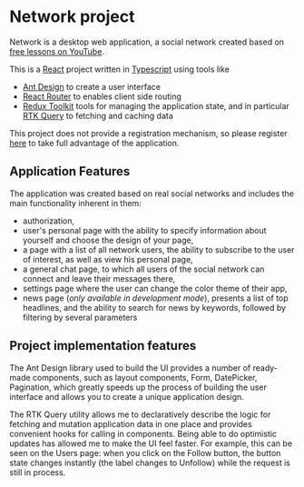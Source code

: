# Network project

Network is a desktop web application, a social network created based
on [free lessons on YouTube](https://www.youtube.com/watch?v=gb7gMluAeao&list=PLcvhF2Wqh7DNVy1OCUpG3i5lyxyBWhGZ8).

This is a [React](https://react.dev/) project written in [Typescript](https://www.typescriptlang.org/) using tools
like

* [Ant Design](https://ant.design/) to create a user interface
* [React Router](https://reactrouter.com/en/main) to enables client side routing
* [Redux Toolkit](https://redux-toolkit.js.org/) tools for managing the application state, and in
  particular [RTK Query](https://redux-toolkit.js.org/rtk-query/overview) to fetching and caching data

This project does not provide a registration mechanism,
so please register [here](https://social-network.samuraijs.com/signUp) to take full advantage of the application.

## Application Features

The application was created based on real social networks and includes the main functionality inherent in them:

* authorization,
* user's personal page with the ability to specify information about yourself and choose the design of your page,
* a page with a list of all network users, the ability to subscribe to the user of interest, as well as view his
  personal page,
* a general chat page, to which all users of the social network can connect and leave their messages there,
* settings page where the user can change the color theme of their app,
* news page (*only available in development mode*), presents a list of top headlines, and the ability to search for
  news by keywords, followed by filtering by several parameters

## Project implementation features

The Ant Design library used to build the UI provides a number of ready-made components, such as layout
components, Form, DatePicker, Pagination, which greatly speeds up the process of building the user interface
and allows you to create a unique application design.

The RTK Query utility allows me to declaratively describe the logic for fetching and mutation application data in one
place and provides convenient hooks for calling in components. Being able to do optimistic updates has allowed me to
make the UI feel faster. For example, this can be seen on the Users page: when you click on the Follow button, the
button state changes instantly (the label changes to Unfollow) while the request is still in process.



